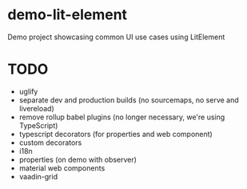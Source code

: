 # demo-lit-element

Demo project showcasing common UI use cases using LitElement

# TODO

- uglify
- separate dev and production builds (no sourcemaps, no serve and livereload)
- remove rollup babel plugins (no longer necessary, we're using TypeScript)
- typescript decorators (for properties and web component)
- custom decorators
- i18n
- properties (on demo with observer)
- material web components
- vaadin-grid
